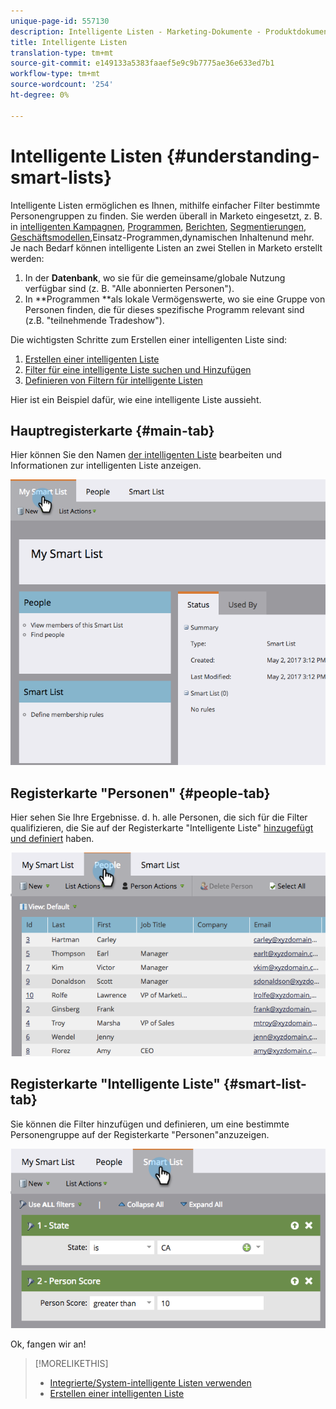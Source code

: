 ```yaml
---
unique-page-id: 557130
description: Intelligente Listen - Marketing-Dokumente - Produktdokumentation
title: Intelligente Listen
translation-type: tm+mt
source-git-commit: e149133a5383faaef5e9c9b7775ae36e633ed7b1
workflow-type: tm+mt
source-wordcount: '254'
ht-degree: 0%

---
```



# Intelligente Listen {#understanding-smart-lists}

Intelligente Listen ermöglichen es Ihnen, mithilfe einfacher Filter bestimmte Personengruppen zu finden. Sie werden überall in Marketo eingesetzt, z. B. in [intelligenten Kampagnen](http://docs.marketo.com/display/docs/smart+campaigns), [Programmen](http://docs.marketo.com/display/docs/programs), [Berichten](http://docs.marketo.com/display/docs/basic+reporting), [Segmentierungen](http://docs.marketo.com/display/docs/segmentation+and+snippets), [Geschäftsmodellen](http://docs.marketo.com/display/docs/revenue+cycle+models)[](http://docs.marketo.com/display/docs/drip+nurturing)[](http://docs.marketo.com/display/docs/segmentation+and+snippets),Einsatz-Programmen,dynamischen Inhaltenund mehr. Je nach Bedarf können intelligente Listen an zwei Stellen in Marketo erstellt werden:

1. In der **Datenbank**, wo sie für die gemeinsame/globale Nutzung verfügbar sind (z. B. &quot;Alle abonnierten Personen&quot;).
1. In **Programmen **als lokale Vermögenswerte, wo sie eine Gruppe von Personen finden, die für dieses spezifische Programm relevant sind (z.B. &quot;teilnehmende Tradeshow&quot;).

Die wichtigsten Schritte zum Erstellen einer intelligenten Liste sind:

1. [Erstellen einer intelligenten Liste](creating-a-smart-list/create-a-smart-list.md)
1. [Filter für eine intelligente Liste suchen und Hinzufügen](creating-a-smart-list/find-and-add-filters-to-a-smart-list.md)
1. [Definieren von Filtern für intelligente Listen](creating-a-smart-list/define-smart-list-filters.md)

Hier ist ein Beispiel dafür, wie eine intelligente Liste aussieht.

## Hauptregisterkarte {#main-tab}

Hier können Sie den Namen [der intelligenten Liste](../../../product-docs/core-marketo-concepts/miscellaneous/rename-a-marketo-asset.md) bearbeiten und Informationen zur intelligenten Liste anzeigen.

![](assets/smartlist.png)

## Registerkarte &quot;Personen&quot; {#people-tab}

Hier sehen Sie Ihre Ergebnisse. d. h. alle Personen, die sich für die Filter qualifizieren, die Sie auf der Registerkarte &quot;Intelligente Liste&quot; [hinzugefügt und definiert](creating-a-smart-list/find-and-add-filters-to-a-smart-list.md) haben.

![](assets/smartlist-people.png)

## Registerkarte &quot;Intelligente Liste&quot; {#smart-list-tab}

Sie können die Filter hinzufügen und definieren, um eine bestimmte Personengruppe auf der Registerkarte &quot;Personen&quot;anzuzeigen.

![](assets/smartlist-filters.png)

Ok, fangen wir an!

>[!MORELIKETHIS]
>
>* [Integrierte/System-intelligente Listen verwenden](using-smart-lists/use-built-in-system-smart-lists.md)
>* [Erstellen einer intelligenten Liste](creating-a-smart-list/create-a-smart-list.md)

>




